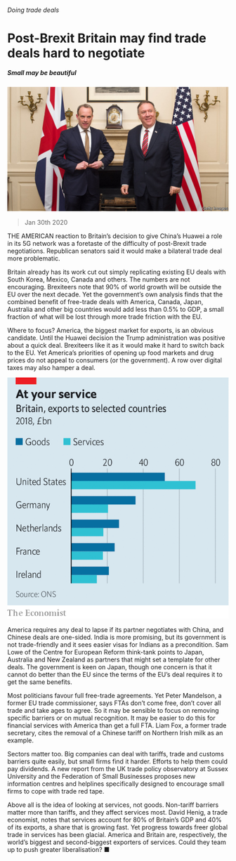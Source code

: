 ###### Doing trade deals

# Post-Brexit Britain may find trade deals hard to negotiate 

##### Small may be beautiful 

![image](images/20200201_BRP505.jpg) 

> Jan 30th 2020 

THE AMERICAN reaction to Britain’s decision to give China’s Huawei a role in its 5G network was a foretaste of the difficulty of post-Brexit trade negotiations. Republican senators said it would make a bilateral trade deal more problematic.

Britain already has its work cut out simply replicating existing EU deals with South Korea, Mexico, Canada and others. The numbers are not encouraging. Brexiteers note that 90% of world growth will be outside the EU over the next decade. Yet the government’s own analysis finds that the combined benefit of free-trade deals with America, Canada, Japan, Australia and other big countries would add less than 0.5% to GDP, a small fraction of what will be lost through more trade friction with the EU.


Where to focus? America, the biggest market for exports, is an obvious candidate. Until the Huawei decision the Trump administration was positive about a quick deal. Brexiteers like it as it would make it hard to switch back to the EU. Yet America’s priorities of opening up food markets and drug prices do not appeal to consumers (or the government). A row over digital taxes may also hamper a deal.

![image](images/20200201_BRC037.png) 


America requires any deal to lapse if its partner negotiates with China, and Chinese deals are one-sided. India is more promising, but its government is not trade-friendly and it sees easier visas for Indians as a precondition. Sam Lowe of the Centre for European Reform think-tank points to Japan, Australia and New Zealand as partners that might set a template for other deals. The government is keen on Japan, though one concern is that it cannot do better than the EU since the terms of the EU’s deal requires it to get the same benefits.

Most politicians favour full free-trade agreements. Yet Peter Mandelson, a former EU trade commissioner, says FTAs don’t come free, don’t cover all trade and take ages to agree. So it may be sensible to focus on removing specific barriers or on mutual recognition. It may be easier to do this for financial services with America than get a full FTA. Liam Fox, a former trade secretary, cites the removal of a Chinese tariff on Northern Irish milk as an example.

Sectors matter too. Big companies can deal with tariffs, trade and customs barriers quite easily, but small firms find it harder. Efforts to help them could pay dividends. A new report from the UK trade policy observatory at Sussex University and the Federation of Small Businesses proposes new information centres and helplines specifically designed to encourage small firms to cope with trade red tape.

Above all is the idea of looking at services, not goods. Non-tariff barriers matter more than tariffs, and they affect services most. David Henig, a trade economist, notes that services account for 80% of Britain’s GDP and 40% of its exports, a share that is growing fast. Yet progress towards freer global trade in services has been glacial. America and Britain are, respectively, the world’s biggest and second-biggest exporters of services. Could they team up to push greater liberalisation? ■

